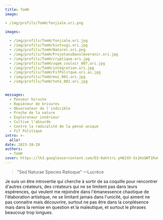 ```yaml
---
title: TomH
image:  

- /img/profils/TomH/fonjiale.ori.png

images:
  
  - /img/profils/TomH/fonjiale.ori.jpg
  - /img/profils/TomH/kintsugi.ori.jpg
  - /img/profils/TomH/Naturel.ori.png
  - /img/profils/TomH/ProjetansDanslAveranir.ori.jpg
  - /img/profils/TomH/cryptique.ori.jpg
  - /img/profils/TomH/uqam_couloir_007.ori.jpg
  - /img/profils/TomH/intégration.ori.jpg
  - /img/profils/TomH/FifPolitque.ori.ai.jpg
  - /img/profils/TomH/moi_001.ori.jpg
  - /img/profils/TomH/tete_002.ori.jpg
  

messages:
  - Penseur hirsute
  - Rapièceur de brisures
  - Observateur de l'indicible
  - Proche de la nature
  - Explorateur intérieur
  - Cultive l'absurde
  - Contre la radicalité de la pensé unique
  - Fif Politique
intro: >-
  allo!
date: 2023-10-28 
authors:
  - TomH 
cover: https://lh3.googleusercontent.com/D3-OahttrL-yH62XV-Ss1HzQWT1RaCeAowh_b24TSPUbfilOv559cGrzrExTklxin0oOrZ4RlyPYe85coUMZDSTCqgMOlsofyLm3RKFzhwONddZRf8X_=w2400-rj
---
```




> "Sed Naturae Species Ratioque" —Lucrèce


Je suis un être introvertie qui cherche à sortir de sa coquille pour rencontrer d'autres créateurs, des créateurs
qui ne se limitent pas dans leurs espérences, qui veulent me rejoindre dans l'émanessence chaotique
de l'élaboration artistique, ne se limitant jamais dans l'unicité, qui aiment ne pas connaitre mais découvrire, 
surtout ne pas être dans la conplésence mais dans la remise en question et la maïeutique, 
et surtout le phrases beaucoup trop longues.

 
 
 


